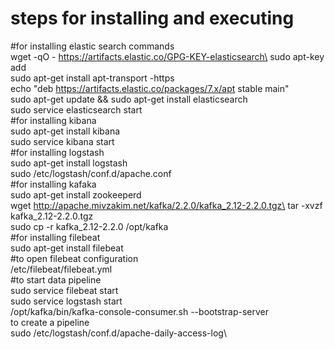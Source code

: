 # steps for installing and executing
#for installing elastic search commands\
wget -qO - https://artifacts.elastic.co/GPG-KEY-elasticsearch\
 sudo apt-key add\
 sudo apt-get install apt-transport -https\
echo "deb https://artifacts.elastic.co/packages/7.x/apt stable main"\
sudo apt-get update && sudo apt-get install elasticsearch\
sudo service elasticsearch start\
#for installing kibana\
sudo apt-get install kibana\
sudo service kibana start\
#for installing logstash\
sudo apt-get install logstash\
sudo /etc/logstash/conf.d/apache.conf\
#for installing kafaka\
sudo apt-get install zookeeperd\
wget http://apache.mivzakim.net/kafka/2.2.0/kafka_2.12-2.2.0.tgz\
tar -xvzf kafka_2.12-2.2.0.tgz\
sudo cp -r kafka_2.12-2.2.0 /opt/kafka\
#for installing filebeat\
sudo apt-get install filebeat\
#to open filebeat configuration\
/etc/filebeat/filebeat.yml\
#to start data pipeline\
sudo service filebeat start\
sudo service logstash start\
/opt/kafka/bin/kafka-console-consumer.sh --bootstrap-server \
to create a pipeline\
sudo  /etc/logstash/conf.d/apache-daily-access-log\




